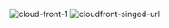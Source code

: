 ![cloud-front-1](https://user-images.githubusercontent.com/29729545/152686502-58ce75ad-3018-4eac-842a-bb039aea1c66.png)
![cloudfront-singed-url](https://user-images.githubusercontent.com/29729545/152831976-e7241d9a-97db-41a4-9354-f179743e43d5.jpg)
